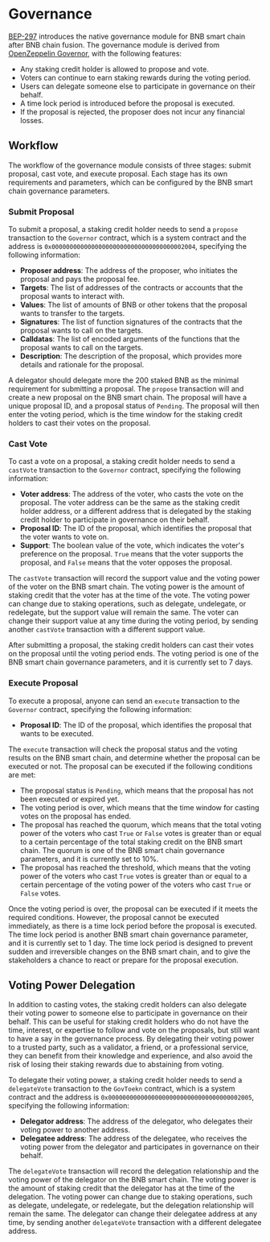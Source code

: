 # Governance

[BEP-297](https://github.com/bnb-chain/BEPs/pull/297) introduces the native governance module for BNB smart chain after
BNB chain fusion. The governance module is derived
from [OpenZeppelin Governor](https://docs.openzeppelin.com/contracts/4.x/governance), with the following
features:

- Any staking credit holder is allowed to propose and vote.
- Voters can continue to earn staking rewards during the voting period.
- Users can delegate someone else to participate in governance on their behalf.
- A time lock period is introduced before the proposal is executed.
- If the proposal is rejected, the proposer does not incur any financial losses.

## Workflow

The workflow of the governance module consists of three stages: submit proposal, cast vote, and execute proposal. Each
stage has its own requirements and parameters, which can be configured by the BNB smart chain governance parameters.

### Submit Proposal

To submit a proposal, a staking credit holder needs to send a `propose` transaction to the `Governor` contract,
which is a system contract and the address is `0x0000000000000000000000000000000000002004`,
specifying the following information:

- **Proposer address**: The address of the proposer, who initiates the proposal and pays the proposal fee.
- **Targets**: The list of addresses of the contracts or accounts that the proposal wants to interact with.
- **Values**: The list of amounts of BNB or other tokens that the proposal wants to transfer to the targets.
- **Signatures**: The list of function signatures of the contracts that the proposal wants to call on the targets.
- **Calldatas**: The list of encoded arguments of the functions that the proposal wants to call on the targets.
- **Description**: The description of the proposal, which provides more details and rationale for the proposal.

A delegator should delegate more the 200 staked BNB as the minimal requirement for submitting a proposal.
The `propose` transaction will  and create a new proposal on the BNB smart chain. 
The proposal will have a unique proposal ID, and a proposal status of `Pending`. The proposal will then
enter the voting period, which is the time window for the staking credit holders to cast their votes on the proposal.

### Cast Vote

To cast a vote on a proposal, a staking credit holder needs to send a `castVote` transaction to the `Governor` contract,
specifying the following information:

- **Voter address**: The address of the voter, who casts the vote on the proposal. The voter address can be the
  same as the staking credit holder address, or a different address that is delegated by the staking credit holder to
  participate in governance on their behalf.
- **Proposal ID**: The ID of the proposal, which identifies the proposal that the voter wants to vote on.
- **Support**: The boolean value of the vote, which indicates the voter's preference on the proposal. `True` means that
  the voter supports the proposal, and `False` means that the voter opposes the proposal.

The `castVote` transaction will record the support value and the voting power of the voter on the BNB smart chain. The
voting power is the amount of staking credit that the voter has at the time of the vote. The voting power can change due
to staking operations, such as delegate, undelegate, or redelegate, but the support value will remain the same. The
voter can change their support value at any time during the voting period, by sending another `castVote` transaction
with a different support value.

After submitting a proposal, the staking credit holders can cast their votes on the proposal until the voting period
ends. The voting period is one of the BNB smart chain governance parameters, and it is currently set to 7 days.

### Execute Proposal

To execute a proposal, anyone can send an `execute` transaction to the `Governor` contract, specifying the following
information:

- **Proposal ID**: The ID of the proposal, which identifies the proposal that wants to be executed.

The `execute` transaction will check the proposal status and the voting results on the BNB smart chain, and determine
whether the proposal can be executed or not. The proposal can be executed if the following conditions are met:

- The proposal status is `Pending`, which means that the proposal has not been executed or expired yet.
- The voting period is over, which means that the time window for casting votes on the proposal has ended.
- The proposal has reached the quorum, which means that the total voting power of the voters who cast `True` or `False`
  votes is greater than or equal to a certain percentage of the total staking credit on the BNB smart chain. The quorum
  is one of the BNB smart chain governance parameters, and it is currently set to 10%.
- The proposal has reached the threshold, which means that the voting power of the voters who cast `True` votes is
  greater than or equal to a certain percentage of the voting power of the voters who cast `True` or `False` votes.

Once the voting period is over, the proposal can be executed if it meets the required conditions. However, the proposal
cannot be executed immediately, as there is a time lock period before the proposal is executed. The time lock period is
another BNB smart chain governance parameter, and it is currently set to 1 day. The time lock period is designed to
prevent sudden and irreversible changes on the BNB smart chain, and to give the stakeholders a chance to react or
prepare for the proposal execution.

## Voting Power Delegation

In addition to casting votes, the staking credit holders can also delegate their voting power to someone else to
participate in governance on their behalf. This can be useful for staking credit holders who do not have the time,
interest, or expertise to follow and vote on the proposals, but still want to have a say in the governance process. By
delegating their voting power to a trusted party, such as a validator, a friend, or a professional service, they can
benefit from their knowledge and experience, and also avoid the risk of losing their staking rewards due to abstaining
from voting.

To delegate their voting power, a staking credit holder needs to send a `delegateVote` transaction to the `GovToekn` 
contract, which is a system contract and the address is `0x0000000000000000000000000000000000002005`, 
specifying the following information:

- **Delegator address**: The address of the delegator, who delegates their voting power to another address.
- **Delegatee address**: The address of the delegatee, who receives the voting power from the delegator and
  participates in governance on their behalf.

The `delegateVote` transaction will record the delegation relationship and the voting power of the delegator on
the BNB smart chain. The voting power is the amount of staking credit that the delegator has at the time of the
delegation. The voting power can change due to staking operations, such as delegate, undelegate, or redelegate, but the
delegation relationship will remain the same. The delegator can change their delegatee address at any time, by sending
another `delegateVote` transaction with a different delegatee address.